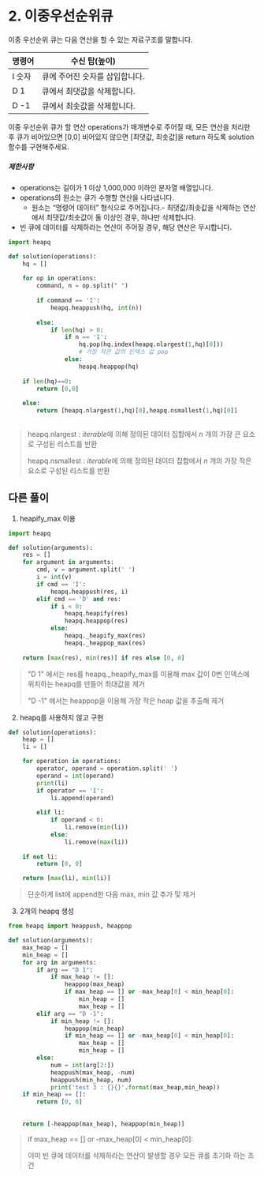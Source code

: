 # 2.  이중우선순위큐

이중 우선순위 큐는 다음 연산을 할 수 있는 자료구조를 말합니다.

| 명령어 | 수신 탑(높이)                  |
| ------ | ------------------------------ |
| I 숫자 | 큐에 주어진 숫자를 삽입합니다. |
| D 1    | 큐에서 최댓값을 삭제합니다.    |
| D -1   | 큐에서 최솟값을 삭제합니다.    |

이중 우선순위 큐가 할 연산 operations가 매개변수로 주어질 때, 모든 연산을 처리한 후 큐가 비어있으면 [0,0] 비어있지 않으면 [최댓값, 최솟값]을 return 하도록 solution 함수를 구현해주세요.

##### 제한사항

- operations는 길이가 1 이상 1,000,000 이하인 문자열 배열입니다.
- operations의 원소는 큐가 수행할 연산을 나타냅니다.
  - 원소는 “명령어 데이터” 형식으로 주어집니다.- 최댓값/최솟값을 삭제하는 연산에서 최댓값/최솟값이 둘 이상인 경우, 하나만 삭제합니다.
- 빈 큐에 데이터를 삭제하라는 연산이 주어질 경우, 해당 연산은 무시합니다.



```python
import heapq

def solution(operations):
    hq = []
    
    for op in operations:
        command, n = op.split(" ")
        
        if command == 'I':
            heapq.heappush(hq, int(n))
            
        else:
            if len(hq) > 0:
                if n == '1':
                    hq.pop(hq.index(heapq.nlargest(1,hq)[0]))
                    # 가장 작은 값의 인덱스 값 pop
                else:
                    heapq.heappop(hq)
                    
    if len(hq)==0:
        return [0,0]
    
    else:
        return [heapq.nlargest(1,hq)[0],heapq.nsmallest(1,hq)[0]]
                

```

> heapq.nlargest : *iterable*에 의해 정의된 데이터 집합에서 *n* 개의 가장 큰 요소로 구성된 리스트를 반환 
>
> heapq.nsmallest : *iterable*에 의해 정의된 데이터 집합에서 *n* 개의 가장 작은 요소로 구성된 리스트를 반환



##  다른 풀이

1.  heapify_max 이용

```python
import heapq

def solution(arguments):
    res = []
    for argument in arguments:
        cmd, v = argument.split(' ')
        i = int(v)
        if cmd == 'I':
            heapq.heappush(res, i)
        elif cmd == 'D' and res:
            if i < 0:
                heapq.heapify(res)
                heapq.heappop(res)
            else:
                heapq._heapify_max(res)
                heapq._heappop_max(res)
                
    return [max(res), min(res)] if res else [0, 0]
```

> "D 1" 에서는 res를 heapq._heapify_max를 이용해 max 값이 0번 인덱스에 위치하는 heapq를 만들어 최대값을 제거
>
> "D -1" 에서는 heappop을 이용해 가장 작은 heap 값을 추출해 제거



2. heapq를 사용하지 않고 구현

```python
def solution(operations):
    heap = []
    li = []

    for operation in operations:
        operator, operand = operation.split(' ')
        operand = int(operand)
        print(li)
        if operator == 'I':
            li.append(operand)
            
        elif li:
            if operand < 0:
                li.remove(min(li))
            else:
                li.remove(max(li))
                
    if not li:
        return [0, 0]

    return [max(li), min(li)]
```

> 단순하게 list에 append한 다음 max, min 값 추가 및 제거



3. 2개의 heapq 생성

```python
from heapq import heappush, heappop

def solution(arguments):
    max_heap = []
    min_heap = []
    for arg in arguments:
        if arg == "D 1":
            if max_heap != []:
                heappop(max_heap)
                if max_heap == [] or -max_heap[0] < min_heap[0]:
                    min_heap = []
                    max_heap = []
        elif arg == "D -1":
            if min_heap != []:
                heappop(min_heap)
                if min_heap == [] or -max_heap[0] < min_heap[0]:
                    max_heap = []
                    min_heap = []
        else:
            num = int(arg[2:])
            heappush(max_heap, -num)
            heappush(min_heap, num)
            print('test 3 : {}{}'.format(max_heap,min_heap))
    if min_heap == []:
        return [0, 0]
    
    
    return [-heappop(max_heap), heappop(min_heap)]
```

> if max_heap == [] or -max_heap[0] < min_heap[0]:
>
> 이미 빈 큐에 데이터를 삭제하라는 연산이 발생할 경우 모든 큐를 초기화 하는 조건 


